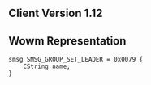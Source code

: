 ## Client Version 1.12

## Wowm Representation
```rust,ignore
smsg SMSG_GROUP_SET_LEADER = 0x0079 {
    CString name;    
}

```
